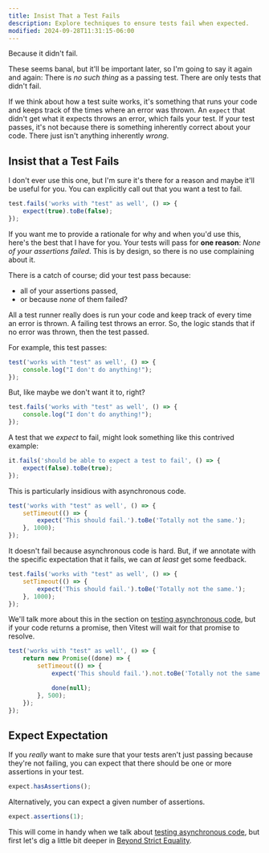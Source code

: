 ```yaml
---
title: Insist That a Test Fails
description: Explore techniques to ensure tests fail when expected.
modified: 2024-09-28T11:31:15-06:00
---
```


Because it didn't fail.

These seems banal, but it'll be important later, so I'm going to say it again and again: There is *no such thing* as a passing test. There are only tests that didn't fail.

If we think about how a test suite works, it's something that runs your code and keeps track of the times where an error was thrown. An `expect` that didn't get what it expects throws an error, which fails your test. If your test passes, it's not because there is something inherently correct about your code. There just isn't anything inherently *wrong*.

## Insist that a Test Fails

I don't ever use this one, but I'm sure it's there for a reason and maybe it'll be useful for you. You can explicitly call out that you want a test to fail.

```ts
test.fails('works with "test" as well', () => {
	expect(true).toBe(false);
});
```

If you want me to provide a rationale for why and when you'd use this, here's the best that I have for you. Your tests will pass for **one reason**: *None of your assertions failed*. This is by design, so there is no use complaining about it.

There is a catch of course; did your test pass because:

- all of your assertions passed,
- or because *none* of them failed?

All a test runner really does is run your code and keep track of every time an error is thrown. A failing test throws an error. So, the logic stands that if no error was thrown, then the test passed.

For example, this test passes:

```ts
test('works with "test" as well', () => {
	console.log("I don't do anything!");
});
```

But, like maybe we don't want it to, right?

```ts
test.fails('works with "test" as well', () => {
	console.log("I don't do anything!");
});
```

A test that we *expect* to fail, might look something like this contrived example:

```ts
it.fails('should be able to expect a test to fail', () => {
	expect(false).toBe(true);
});
```

This is particularly insidious with asynchronous code.

```ts
test('works with "test" as well', () => {
	setTimeout(() => {
		expect('This should fail.').toBe('Totally not the same.');
	}, 1000);
});
```

It doesn't fail because asynchronous code is hard. But, if we annotate with the specific expectation that it fails, we can *at least* get some feedback.

```ts
test.fails('works with "test" as well', () => {
	setTimeout(() => {
		expect('This should fail.').toBe('Totally not the same.');
	}, 1000);
});
```

We'll talk more about this in the section on [testing asynchronous code](testing-asynchronous-code.md), but if your code returns a promise, then Vitest will wait for that promise to resolve.

```ts
test('works with "test" as well', () => {
	return new Promise((done) => {
		setTimeout(() => {
			expect('This should fail.').not.toBe('Totally not the same.');

			done(null);
		}, 500);
	});
});
```

## Expect Expectation

If you *really* want to make sure that your tests aren't just passing because they're not failing, you can expect that there should be one or more assertions in your test.

```ts
expect.hasAssertions();
```

Alternatively, you can expect a given number of assertions.

```ts
expect.assertions(1);
```

This will come in handy when we talk about [testing asynchronous code](testing-asynchronous-code.md), but first let's dig a little bit deeper in [Beyond Strict Equality](beyond-strict-equality.md).
